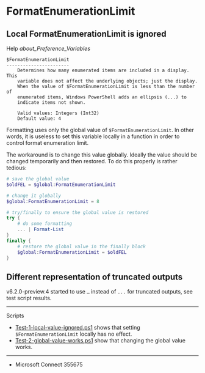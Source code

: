 ﻿# FormatEnumerationLimit

## Local FormatEnumerationLimit is ignored

Help *about_Preference_Variables*

    $FormatEnumerationLimit
    -----------------------
        Determines how many enumerated items are included in a display. This
        variable does not affect the underlying objects; just the display.
        When the value of $FormatEnumerationLimit is less than the number of
        enumerated items, Windows PowerShell adds an ellipsis (...) to
        indicate items not shown.

        Valid values: Integers (Int32)
        Default value: 4

Formatting uses only the global value of `$FormatEnumerationLimit`. In other
words, it is useless to set this variable locally in a function in order to
control format enumeration limit.

The workaround is to change this value globally. Ideally the value should be
changed temporarily and then restored. To do this properly is rather tedious:

```powershell
# save the global value
$oldFEL = $global:FormatEnumerationLimit

# change it globally
$global:FormatEnumerationLimit = 8

# try/finally to ensure the global value is restored
try {
    # do some formatting
    ... | Format-List
}
finally {
    # restore the global value in the finally block
    $global:FormatEnumerationLimit = $oldFEL
}
```

## Different representation of truncated outputs

v6.2.0-preview.4 started to use `…` instead of `...` for truncated outputs, see
test script results.

***

Scripts

- [Test-1-local-value-ignored.ps1](Test-1-local-value-ignored.ps1) shows that setting `$FormatEnumerationLimit` locally has no effect.
- [Test-2-global-value-works.ps1](Test-2-global-value-works.ps1) show that changing the global value works.

***

- Microsoft Connect 355675
